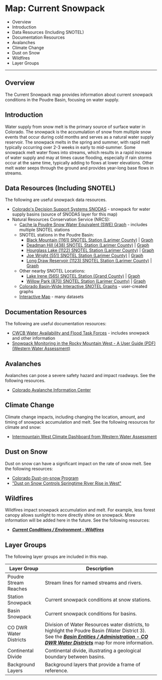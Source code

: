 # Map: Current Snowpack

* Overview
* Introduction
* Data Resources (Including SNOTEL)
* Documentation Resources
* Avalanches
* Climate Change
* Dust on Snow
* Wildfires
* Layer Groups

--------------

## Overview

The Current Snowpack map provides information about current snowpack conditions in the Poudre Basin,
focusing on water supply.

## Introduction ##

Water supply from snow melt is the primary source of surface water in Colorado.
The snowpack is the accumulation of snow from multiple snow events that occur during cold months
and serves as a natural water supply reservoir.
The snowpack melts in the spring and summer, with rapid melt typically occurring over 2-3 weeks in early to mid-summer.
Some snowpack melt water flows into streams, which results in a rapid increase of water supply and may at times cause flooding,
especially if rain storms occur at the same time, typically adding to flows at lower elevations.
Other melt water seeps through the ground and provides year-long base flows in streams.

## Data Resources (Including SNOTEL) ##

The following are useful snowpack data resources.

* [Colorado's Decision Support Systems SNODAS](http://snodas.cdss.state.co.us/app/index.html) - snowpack for water supply basins (source of SNODAS layer for this map)
* Natural Resources Conservation Service (NRCS):
	+ [Cache la Poudre Snow Water Equivalent (SWE) Graph](https://www.nrcs.usda.gov/Internet/WCIS/AWS_PLOTS/basinCharts/POR/WTEQ/assocHUCco2_8//cache_la_poudre.html) - includes multiple SNOTEL stations
	+ SNOTEL stations in the Poudre Basin:
		- [Black Mountain (1161) SNOTEL Station (Larimer County)](https://wcc.sc.egov.usda.gov/nwcc/site?sitenum=1161) | [Graph](https://www.nrcs.usda.gov/Internet/WCIS/AWS_PLOTS/siteCharts/POR/WTEQ/CO//Black%20Mountain.html)
		- [Deadman Hill (438) SNOTEL Station (Larimer County)](https://wcc.sc.egov.usda.gov/nwcc/site?sitenum=438) | [Graph](https://www.nrcs.usda.gov/Internet/WCIS/AWS_PLOTS/siteCharts/POR/WTEQ/CO//Deadman%20Hill.html)
		- [Hourglass Lake (1122) SNOTEL Station (Larimer County)](https://wcc.sc.egov.usda.gov/nwcc/site?sitenum=1122) | [Graph](https://www.nrcs.usda.gov/Internet/WCIS/AWS_PLOTS/siteCharts/POR/WTEQ/CO//Hourglass%20Lake.html)
		- [Joe Wright (551) SNOTEL Station (Larimer County)](https://wcc.sc.egov.usda.gov/nwcc/site?sitenum=551) | [Graph](https://www.nrcs.usda.gov/Internet/WCIS/AWS_PLOTS/siteCharts/POR/WTEQ/CO//Joe%20Wright.html)
		- [Long Draw Reservoir (1123) SNOTEL Station (Larimer County)](https://wcc.sc.egov.usda.gov/nwcc/site?sitenum=1123) | [Graph](https://www.nrcs.usda.gov/Internet/WCIS/AWS_PLOTS/siteCharts/POR/WTEQ/CO//Long%20Draw%20Resv.html)
	+ Other nearby SNOTEL Locations:
		- [Lake Irene (565) SNOTEL Station (Grand County)](https://wcc.sc.egov.usda.gov/nwcc/site?sitenum=565) | [Graph](https://www.nrcs.usda.gov/Internet/WCIS/AWS_PLOTS/siteCharts/POR/WTEQ/CO//Lake%20Irene.html)
		- [Willow Park (870) SNOTEL Station (Larimer County)](https://wcc.sc.egov.usda.gov/nwcc/site?sitenum=870) | [Graph](https://www.nrcs.usda.gov/Internet/WCIS/AWS_PLOTS/siteCharts/POR/WTEQ/CO//Willow%20Park.html)
	+ [Colorado Basin-Wide Interactive SNOTEL Graphs](https://www.nrcs.usda.gov/wps/portal/nrcs/detail/co/snow/products/?cid=nrcseprd1432263) - user-created graphs
	+ [Interactive Map](https://www.nrcs.usda.gov/wps/portal/wcc/home/quicklinks/imap#version=125.1&elements=&networks=!&states=!&counties=!&hucs=&minElevation=&maxElevation=&elementSelectType=all&activeOnly=true&activeForecastPointsOnly=false&hucLabels=false&hucIdLabels=false&hucParameterLabels=false&stationLabels=&overlays=&hucOverlays=&basinOpacity=100&basinNoDataOpacity=100&basemapOpacity=100&maskOpacity=0&mode=data&openSections=dataElement,parameter,date,basin,elements,location,networks&controlsOpen=true&popup=&popupMulti=&base=esriNgwm&displayType=station&basinType=6&dataElement=WTEQ&depth=-8&parameter=OBS&frequency=DAILY&duration=I&customDuration=&dayPart=E&monthPart=E&forecastPubDay=1&forecastExceedance=50&seqColor=1&divColor=3&scaleType=D&scaleMin=&scaleMax=&referencePeriodType=POR&referenceBegin=1981&referenceEnd=2010&minimumYears=20&hucAssociations=true&relativeDate=-1&lat=39.199&lon=-105.282&zoom=7.5) - many datasets

## Documentation Resources ##

The following are useful documentation resources:

* [CWCB Water Availability and Flood Task Forces](https://cwcb.colorado.gov/water-availability-flood-task-forces) - includes snowpack and other information
* [Snowpack Monitoring in the Rocky Mountain West - A User Guide (PDF) (Western Water Assessment)](https://wwa.colorado.edu/publications/reports/Snowpack_User_Guide_February_2021.pdf)

## Avalanches ##

Avalanches can pose a severe safety hazard and impact roadways.  See the following resources.

* [Colorado Avalanche Information Center](https://www.avalanche.state.co.us/)

## Climate Change ##

Climate change impacts, including changing the location, amount, and timing of snowpack accumulation and melt.
See the following resources for climate and snow:

* [Intermountain West Climate Dashboard from Western Water Assessment](https://wwa.colorado.edu/climate/dashboard.html)

## Dust on Snow ##

Dust on snow can have a significant impact on the rate of snow melt.
See the following resources:

* [Colorado Dust-on-snow Program](http://www.codos.org/)
* ["Dust on Snow Controls Springtime River Rise in West"](https://www.weathernationtv.com/news/dust-snow-controls-springtime-river-rise-west/#.WnDKkmHsc6I.twitter)

## Wildfires ##

Wildfires impact snowpack accumulation and melt.  For example, less forest canopy allows sunlight to more directly shine on snowpack.
More information will be added here in the future.  See the following resources:

* [***Current Conditions / Environment - Wildfires***](#map/current-wildfires)

## Layer Groups

The following layer groups are included in this map.

| **Layer Group** | **Description** |
| -- | -- |
| Poudre Stream Reaches | Stream lines for named streams and rivers. |
| Station Snowpack | Current snowpack conditions at snow stations. |
| Basin Snowpack | Current snowpack conditions for basins. |
| CO DWR Water Districts | Division of Water Resources water districts, to highlight the Poudre Basin (Water District 3).  See the [***Basin Entities / Administration - CO DWR Water Districts***](#map/entities-codwr-waterdistricts) map for more information. |
| Continental Divide | Continental divide, illustrating a geological boundary between basins. |
| Background Layers | Background layers that provide a frame of reference. |
